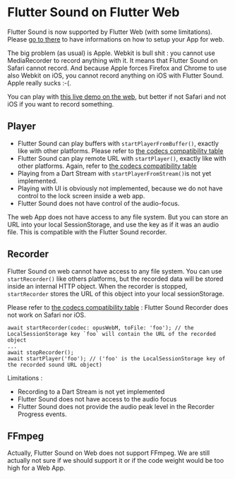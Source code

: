 # Flutter Sound on Flutter Web

Flutter Sound is now supported by Flutter Web \(with some limitations\). Please [go to there](install.md#flutter-web) to have informations on how to setup your App for web.

The big problem \(as usual\) is Apple. Webkit is bull shit : you cannot use MediaRecorder to record anything with it. It means that Flutter Sound on Safari cannot record. And because Apple forces Firefox and Chrome to use also Webkit on iOS, you cannot record anything on iOS with Flutter Sound. Apple really sucks :-\(.

You can play with [this live demo on the web](https://www.canardoux.space/tau/flutter_sound_example), but better if not Safari and not iOS if you want to record something.

## Player

* Flutter Sound can play buffers with `startPlayerFromBuffer()`, exactly like with other platforms. Please refer to [the codecs compatibility table](https://github.com/Canardoux/tau/tree/bb6acacc34205174a8438a13c8c0797f7bfa2143/doc/tau/codec/README.md#flutter-sound-codecs)
* Flutter Sound can play remote URL with `startPlayer()`, exactly like with other platforms. Again, refer to [the codecs compatibility table](https://github.com/Canardoux/tau/tree/bb6acacc34205174a8438a13c8c0797f7bfa2143/doc/tau/codec/README.md#flutter-sound-codecs)
* Playing from a Dart Stream with `startPlayerFromStream()`is not yet implemented.
* Playing with UI is obviously not implemented, because we do not have control to the lock screen inside a web app.
* Flutter Sound does not have control of the audio-focus.

The web App does not have access to any file system. But you can store an URL into your local SessionStorage, and use the key as if it was an audio file. This is compatible with the Flutter Sound recorder.

## Recorder

Flutter Sound on web cannot have access to any file system. You can use `startRecorder()` like others platforms, but the recorded data will be stored inside an internal HTTP object. When the recorder is stopped, `startRecorder` stores the URL of this object into your local sessionStorage.

Please refer to [the codecs compatibility table](https://github.com/Canardoux/tau/tree/bb6acacc34205174a8438a13c8c0797f7bfa2143/doc/tau/codec/README.md#flutter-sound-codecs) : Flutter Sound Recorder does not work on Safari nor iOS.

```text
await startRecorder(codec: opusWebM, toFile: 'foo'); // the LocalSessionStorage key `foo` will contain the URL of the recorded object
...
await stopRecorder();
await startPlayer('foo'); // ('foo' is the LocalSessionStorage key of the recorded sound URL object)
```

Limitations :

* Recording to a Dart Stream is not yet implemented
* Flutter Sound does not have access to the audio focus
* Flutter Sound does not provide the audio peak level in the Recorder Progress events.

## FFmpeg

Actually, Flutter Sound on Web does not support FFmpeg. We are still actually not sure if we should support it or if the code weight would be too high for a Web App.

